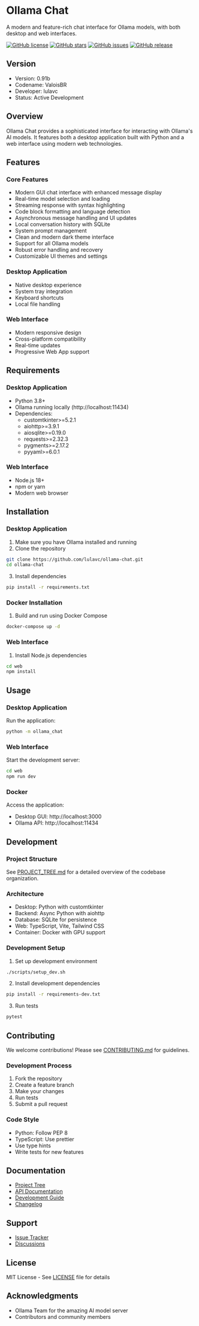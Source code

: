 # Ollama Chat

A modern and feature-rich chat interface for Ollama models, with both desktop and web interfaces.

[![GitHub license](https://img.shields.io/github/license/lulavc/ollama-chat)](https://github.com/lulavc/ollama-chat/blob/main/LICENSE)
[![GitHub stars](https://img.shields.io/github/stars/lulavc/ollama-chat)](https://github.com/lulavc/ollama-chat/stargazers)
[![GitHub issues](https://img.shields.io/github/issues/lulavc/ollama-chat)](https://github.com/lulavc/ollama-chat/issues)
[![GitHub release](https://img.shields.io/github/release/lulavc/ollama-chat)](https://github.com/lulavc/ollama-chat/releases)

## Version
- Version: 0.91b
- Codename: ValoisBR
- Developer: lulavc
- Status: Active Development

## Overview
Ollama Chat provides a sophisticated interface for interacting with Ollama's AI models. It features both a desktop application built with Python and a web interface using modern web technologies.

## Features
### Core Features
- Modern GUI chat interface with enhanced message display
- Real-time model selection and loading
- Streaming response with syntax highlighting
- Code block formatting and language detection
- Asynchronous message handling and UI updates
- Local conversation history with SQLite
- System prompt management
- Clean and modern dark theme interface
- Support for all Ollama models
- Robust error handling and recovery
- Customizable UI themes and settings

### Desktop Application
- Native desktop experience
- System tray integration
- Keyboard shortcuts
- Local file handling

### Web Interface
- Modern responsive design
- Cross-platform compatibility
- Real-time updates
- Progressive Web App support

## Requirements

### Desktop Application
- Python 3.8+
- Ollama running locally (http://localhost:11434)
- Dependencies:
  - customtkinter>=5.2.1
  - aiohttp>=3.9.1
  - aiosqlite>=0.19.0
  - requests>=2.32.3
  - pygments>=2.17.2
  - pyyaml>=6.0.1

### Web Interface
- Node.js 18+
- npm or yarn
- Modern web browser

## Installation

### Desktop Application
1. Make sure you have Ollama installed and running
2. Clone the repository
```bash
git clone https://github.com/lulavc/ollama-chat.git
cd ollama-chat
```

3. Install dependencies
```bash
pip install -r requirements.txt
```

### Docker Installation
1. Build and run using Docker Compose
```bash
docker-compose up -d
```

### Web Interface
1. Install Node.js dependencies
```bash
cd web
npm install
```

## Usage

### Desktop Application
Run the application:
```bash
python -m ollama_chat
```

### Web Interface
Start the development server:
```bash
cd web
npm run dev
```

### Docker
Access the application:
- Desktop GUI: http://localhost:3000
- Ollama API: http://localhost:11434

## Development

### Project Structure
See [PROJECT_TREE.md](PROJECT_TREE.md) for a detailed overview of the codebase organization.

### Architecture
- Desktop: Python with customtkinter
- Backend: Async Python with aiohttp
- Database: SQLite for persistence
- Web: TypeScript, Vite, Tailwind CSS
- Container: Docker with GPU support

### Development Setup
1. Set up development environment
```bash
./scripts/setup_dev.sh
```

2. Install development dependencies
```bash
pip install -r requirements-dev.txt
```

3. Run tests
```bash
pytest
```

## Contributing
We welcome contributions! Please see [CONTRIBUTING.md](CONTRIBUTING.md) for guidelines.

### Development Process
1. Fork the repository
2. Create a feature branch
3. Make your changes
4. Run tests
5. Submit a pull request

### Code Style
- Python: Follow PEP 8
- TypeScript: Use prettier
- Use type hints
- Write tests for new features

## Documentation
- [Project Tree](PROJECT_TREE.md)
- [API Documentation](docs/API.md)
- [Development Guide](docs/DEVELOPMENT.md)
- [Changelog](CHANGELOG.md)

## Support
- [Issue Tracker](https://github.com/lulavc/ollama-chat/issues)
- [Discussions](https://github.com/lulavc/ollama-chat/discussions)

## License
MIT License - See [LICENSE](LICENSE) file for details

## Acknowledgments
- Ollama Team for the amazing AI model server
- Contributors and community members
